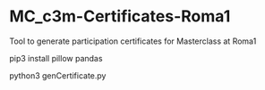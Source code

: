 # MC_c3m-Certificates-Roma1
Tool to generate participation certificates for Masterclass at Roma1


pip3 install pillow pandas 

python3 genCertificate.py

